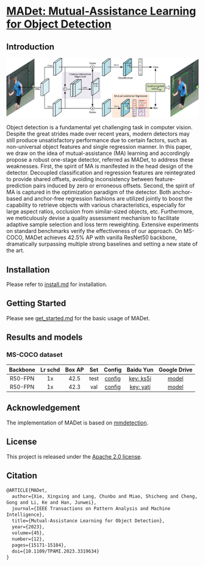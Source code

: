 # [MADet: Mutual-Assistance Learning for Object Detection](https://ieeexplore.ieee.org/abstract/document/10265160)

## Introduction

![demo image](resources/madet.jpg)

Object detection is a fundamental yet challenging task in computer vision. Despite the great strides made over recent years, modern detectors may still produce unsatisfactory performance due to certain factors, such as non-universal object features and single regression manner. In this paper, we draw on the idea of mutual-assistance (MA) learning and accordingly propose a robust one-stage detector, referred as MADet, to address these weaknesses. First, the spirit of MA is manifested in the head design of the detector. Decoupled classification and regression features are reintegrated to provide shared offsets, avoiding inconsistency between feature-prediction pairs induced by zero or erroneous offsets. Second, the spirit of MA is captured in the optimization paradigm of the detector. Both anchor-based and anchor-free regression fashions are utilized jointly to boost the capability to retrieve objects with various characteristics, especially for large aspect ratios, occlusion from similar-sized objects, etc. Furthermore, we meticulously devise a quality assessment mechanism to facilitate adaptive sample selection and loss term reweighting. Extensive experiments on standard benchmarks verify the effectiveness of our approach. On MS-COCO, MADet achieves 42.5% AP with vanilla ResNet50 backbone, dramatically surpassing multiple strong baselines and setting a new state of the art.

## Installation

Please refer to [install.md](docs/install.md) for installation.

## Getting Started

Please see [get_started.md](docs/get_started.md) for the basic usage of MADet.

## Results and models

### MS-COCO dataset

| Backbone | Lr schd | Box AP |  Set  |                      Config                       |                           Baidu Yun                          |                                           Google Drive                                         |
|:--------:|:-------:|:------:|:-----:| :-----------------------------------------------: |:------------------------------------------------------------:|:----------------------------------------------------------------------------------------------:|
|  R50-FPN |    1x   |  42.5  | test  | [config](configs/madet/madet_r50_fpn_1x_coco.py)  | [key: ks5i](https://pan.baidu.com/s/150_hjx-1aOB4ryPTuHF2VA) | [model](https://drive.google.com/file/d/17g3VxwXTs7Mf2XdMt2WQ4NIlP_tdpgI_/view?usp=drive_link) |
|  R50-FPN |    1x   |  42.3  |  val  | [config](configs/madet/madet_r50_fpn_1x_coco.py)  | [key: yatj](https://pan.baidu.com/s/12EcyqBVtQBb17hNwuumDKg) | [model](https://drive.google.com/file/d/1ubGMexbs9W3cNgtyy7wkgGkG3rrcl1F1/view?usp=drive_link) |

## Acknowledgement

The implementation of MADet is based on [mmdetection](https://github.com/open-mmlab/mmdetection).

## License

This project is released under the [Apache 2.0 license](LICENSE).

## Citation
```
@ARTICLE{MADet,
  author={Xie, Xingxing and Lang, Chunbo and Miao, Shicheng and Cheng, Gong and Li, Ke and Han, Junwei},
  journal={IEEE Transactions on Pattern Analysis and Machine Intelligence}, 
  title={Mutual-Assistance Learning for Object Detection}, 
  year={2023},
  volume={45},
  number={12},
  pages={15171-15184},
  doi={10.1109/TPAMI.2023.3319634}
}

```
